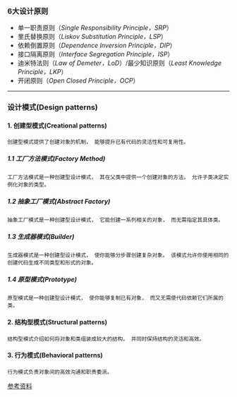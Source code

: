### 6大设计原则 
* 单一职责原则（_Single Responsibility Principle，SRP_）  
* 里氏替换原则（_Liskov Substitution Principle，LSP_）  
* 依赖倒置原则（_Dependence Inversion Principle，DIP_）  
* 接口隔离原则（_Interface Segregation Principle，ISP_）  
* 迪米特法则（_Law of Demeter，LoD_）/最少知识原则（_Least Knowledge Principle，LKP_）  
* 开闭原则（_Open Closed Principle，OCP_）  

---

### 设计模式(Design patterns)  

#### 1. 创建型模式(Creational patterns)     
    创建型模式提供了创建对象的机制， 能够提升已有代码的灵活性和可复用性。  

##### 1.1 工厂方法模式(Factory Method)  
    工厂方法模式是一种创建型设计模式， 其在父类中提供一个创建对象的方法， 允许子类决定实例化对象的类型。

##### 1.2 抽象工厂模式(Abstract Factory)  
    抽象工厂模式是一种创建型设计模式， 它能创建一系列相关的对象， 而无需指定其具体类。

##### 1.3 生成器模式(Builder)  
    生成器模式是一种创建型设计模式， 使你能够分步骤创建复杂对象。 该模式允许你使用相同的创建代码生成不同类型和形式的对象。

##### 1.4 原型模式(Prototype)  
    原型模式是一种创建型设计模式， 使你能够复制已有对象， 而又无需使代码依赖它们所属的类。

#### 2. 结构型模式(Structural patterns)  
    结构型模式介绍如何将对象和类组装成较大的结构， 并同时保持结构的灵活和高效。

#### 3. 行为模式(Behavioral patterns)  
    行为模式负责对象间的高效沟通和职责委派。
  
  
[参考资料](https://refactoringguru.cn/design-patterns)
